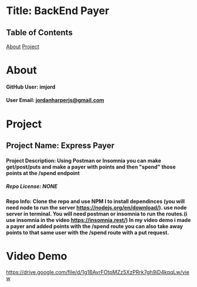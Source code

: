# Title: BackEnd Payer 

  ## Table of Contents

  [About](#about)
  [Project](#project)





  # About

  #### GitHub User: imjord

  #### User Email: jordanharperjs@gmail.com






  # Project

  ## Project Name: Express Payer

  #### Project Description: Using Postman or Insomnia you can make get/post/puts and make a payer with points and then "spend" those points at the /spend endpoint

  ##### Repo License: NONE

  #### Repo Info: Clone the repo and use NPM I to install dependinces (you will need node to run the server https://nodejs.org/en/download/). use node server in terminal. You will need postman or insomnia to run the routes.(i use insomnia in the video https://insomnia.rest/) In my video demo i made a payer and added points with the /spend route you can also take away points to that same user with the /spend route with a put request.   



# Video Demo 

https://drive.google.com/file/d/1g1BAvrFOtpMZz5XzPRrk7gh9iD4kqqLw/view
